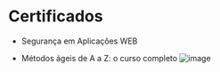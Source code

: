 # Certificados

- Segurança em Aplicações WEB

- Métodos ágeis de A a Z: o curso completo
![image](https://github.com/cairodasilvapinto/bolsaCOMPASS/assets/131769429/b275d5c4-bfd7-4a8d-a3c4-6b766a170eda)